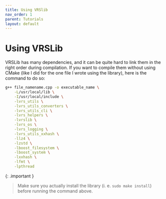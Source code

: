 ```yaml
---
title: Using VRSlib
nav_order: 1
parent: Tutorials
layout: default
---
```


# Using VRSLib

VRSLib has many dependencies, and it can be quite hard to link them
in the right order during compilation. If you want to compile them without
using CMake (like I did for the one file I wrote using the library),
here is the command to do so:
```bash
g++ file_namename.cpp -o executable_name \
    -L/usr/local/lib \
    -I/usr/local/include \
    -lvrs_utils \
    -lvrs_utils_converters \
    -lvrs_utils_cli \
    -lvrs_helpers \
    -lvrslib \
    -lvrs_os \
    -lvrs_logging \
    -lvrs_utils_xxhash \
    -llz4 \
    -lzstd \
    -lboost_filesystem \
    -lboost_system \
    -lxxhash \
    -lfmt \
    -lpthread
```

{: .important }
>  Make sure you actually install the library (i. e. `sudo make install`)
> before running the command above.
